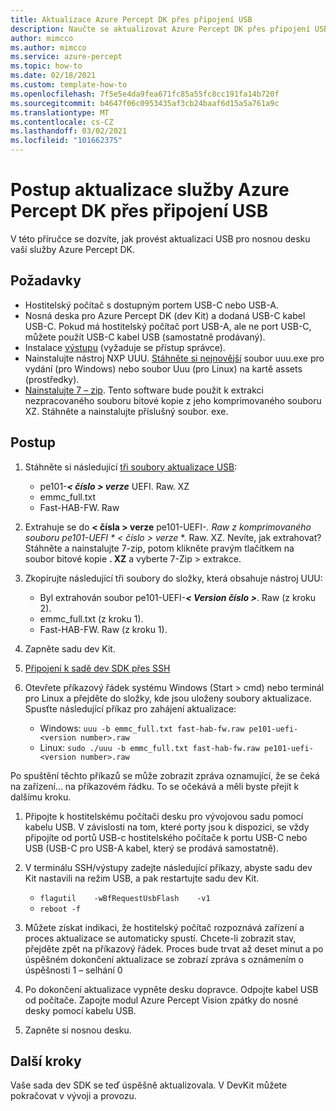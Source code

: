 ```yaml
---
title: Aktualizace Azure Percept DK přes připojení USB
description: Naučte se aktualizovat Azure Percept DK přes připojení USB.
author: mimcco
ms.author: mimcco
ms.service: azure-percept
ms.topic: how-to
ms.date: 02/18/2021
ms.custom: template-how-to
ms.openlocfilehash: 7f5e5e4da9fea671fc85a55fc8cc191fa14b720f
ms.sourcegitcommit: b4647f06c0953435af3cb24baaf6d15a5a761a9c
ms.translationtype: MT
ms.contentlocale: cs-CZ
ms.lasthandoff: 03/02/2021
ms.locfileid: "101662375"
---
```

# <a name="how-to-update-azure-percept-dk-over-a-usb-connection"></a>Postup aktualizace služby Azure Percept DK přes připojení USB

V této příručce se dozvíte, jak provést aktualizaci USB pro nosnou desku vaší služby Azure Percept DK.

## <a name="prerequisites"></a>Požadavky
- Hostitelský počítač s dostupným portem USB-C nebo USB-A.
- Nosná deska pro Azure Percept DK (dev Kit) a dodaná USB-C kabel USB-C. Pokud má hostitelský počítač port USB-A, ale ne port USB-C, můžete použít USB-C kabel USB (samostatně prodávaný).
- Instalace [výstupu](https://www.chiark.greenend.org.uk/~sgtatham/putty/latest.html) (vyžaduje se přístup správce).
- Nainstalujte nástroj NXP UUU. [Stáhněte si nejnovější](https://github.com/NXPmicro/mfgtools/releases) soubor uuu.exe pro vydání (pro Windows) nebo soubor Uuu (pro Linux) na kartě assets (prostředky).
- [Nainstalujte 7 – zip](https://www.7-zip.org/). Tento software bude použit k extrakci nezpracovaného souboru bitové kopie z jeho komprimovaného souboru XZ. Stáhněte a nainstalujte příslušný soubor. exe.

## <a name="steps"></a>Postup
1.  Stáhněte si následující [tři soubory aktualizace USB](https://go.microsoft.com/fwlink/?linkid=2155734):
    - pe101-***&lt; číslo &gt; verze*** UEFI. Raw. XZ
    - emmc_full.txt
    - Fast-HAB-FW. Raw
 
1. Extrahuje se do **&lt; čísla &gt; verze** pe101-UEFI-*_. Raw z komprimovaného souboru pe101-UEFI_ * _&lt; číslo &gt; verze_* *. Raw. XZ. Nevíte, jak extrahovat? Stáhněte a nainstalujte 7-zip, potom klikněte pravým tlačítkem na soubor bitové kopie **. XZ** a vyberte 7-Zip &gt; extrakce.

1. Zkopírujte následující tři soubory do složky, která obsahuje nástroj UUU:
    - Byl extrahován soubor pe101-UEFI-***&lt; Version číslo &gt;***. Raw (z kroku 2).
    - emmc_full.txt (z kroku 1).
    - Fast-HAB-FW. Raw (z kroku 1).
 
1. Zapněte sadu dev Kit.
1. [Připojení k sadě dev SDK přes SSH](./how-to-ssh-into-percept-dk.md)
1. Otevřete příkazový řádek systému Windows (Start &gt; cmd) nebo terminál pro Linux a přejděte do složky, kde jsou uloženy soubory aktualizace. Spusťte následující příkaz pro zahájení aktualizace:
    - Windows: ```uuu -b emmc_full.txt fast-hab-fw.raw pe101-uefi-<version number>.raw```
    - Linux: ```sudo ./uuu -b emmc_full.txt fast-hab-fw.raw pe101-uefi-<version number>.raw```
    
Po spuštění těchto příkazů se může zobrazit zpráva oznamující, že se čeká na zařízení... na příkazovém řádku. To se očekává a měli byste přejít k dalšímu kroku.
    
1. Připojte k hostitelskému počítači desku pro vývojovou sadu pomocí kabelu USB. V závislosti na tom, které porty jsou k dispozici, se vždy připojíte od portů USB-c hostitelského počítače k portu USB-C nebo USB (USB-C pro USB-A kabel, který se prodává samostatně). 
 
1. V terminálu SSH/výstupy zadejte následující příkazy, abyste sadu dev Kit nastavili na režim USB, a pak restartujte sadu dev Kit.
    - ```flagutil    -wBfRequestUsbFlash    -v1```
    - ```reboot -f```
 
1. Můžete získat indikaci, že hostitelský počítač rozpoznává zařízení a proces aktualizace se automaticky spustí. Chcete-li zobrazit stav, přejděte zpět na příkazový řádek. Proces bude trvat až deset minut a po úspěšném dokončení aktualizace se zobrazí zpráva s oznámením o úspěšnosti 1 – selhání 0
 
1. Po dokončení aktualizace vypněte desku dopravce. Odpojte kabel USB od počítače.  Zapojte modul Azure Percept Vision zpátky do nosné desky pomocí kabelu USB.

1. Zapněte si nosnou desku.

## <a name="next-steps"></a>Další kroky

Vaše sada dev SDK se teď úspěšně aktualizovala. V DevKit můžete pokračovat v vývoji a provozu.